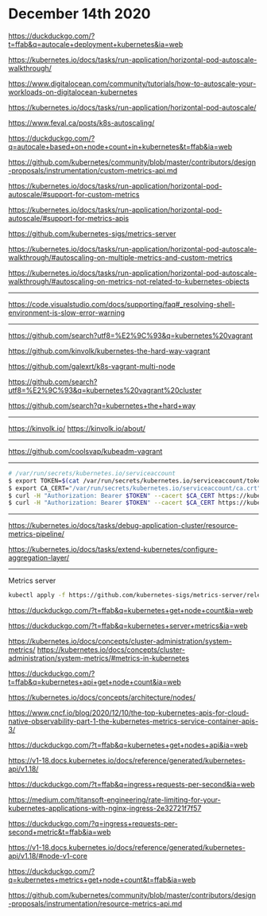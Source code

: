 # December 14th 2020

https://duckduckgo.com/?t=ffab&q=autocale+deployment+kubernetes&ia=web

https://kubernetes.io/docs/tasks/run-application/horizontal-pod-autoscale-walkthrough/

https://www.digitalocean.com/community/tutorials/how-to-autoscale-your-workloads-on-digitalocean-kubernetes

https://kubernetes.io/docs/tasks/run-application/horizontal-pod-autoscale/

https://www.feval.ca/posts/k8s-autoscaling/

https://duckduckgo.com/?q=autocale+based+on+node+count+in+kubernetes&t=ffab&ia=web

https://github.com/kubernetes/community/blob/master/contributors/design-proposals/instrumentation/custom-metrics-api.md

https://kubernetes.io/docs/tasks/run-application/horizontal-pod-autoscale/#support-for-custom-metrics

https://kubernetes.io/docs/tasks/run-application/horizontal-pod-autoscale/#support-for-metrics-apis

https://github.com/kubernetes-sigs/metrics-server

https://kubernetes.io/docs/tasks/run-application/horizontal-pod-autoscale-walkthrough/#autoscaling-on-multiple-metrics-and-custom-metrics

https://kubernetes.io/docs/tasks/run-application/horizontal-pod-autoscale-walkthrough/#autoscaling-on-metrics-not-related-to-kubernetes-objects

---

https://code.visualstudio.com/docs/supporting/faq#_resolving-shell-environment-is-slow-error-warning

---

https://github.com/search?utf8=%E2%9C%93&q=kubernetes%20vagrant

https://github.com/kinvolk/kubernetes-the-hard-way-vagrant

https://github.com/galexrt/k8s-vagrant-multi-node

https://github.com/search?utf8=%E2%9C%93&q=kubernetes%20vagrant%20cluster

https://github.com/search?q=kubernetes+the+hard+way

---

https://kinvolk.io/
https://kinvolk.io/about/

---

https://github.com/coolsvap/kubeadm-vagrant

---

```bash
# /var/run/secrets/kubernetes.io/serviceaccount
$ export TOKEN=$(cat /var/run/secrets/kubernetes.io/serviceaccount/token)
$ export CA_CERT="/var/run/secrets/kubernetes.io/serviceaccount/ca.crt"
$ curl -H "Authorization: Bearer $TOKEN" --cacert $CA_CERT https://kubernetes.default/
$ curl -H "Authorization: Bearer $TOKEN" --cacert $CA_CERT https://kubernetes.default/metrics
```

---

https://kubernetes.io/docs/tasks/debug-application-cluster/resource-metrics-pipeline/

https://kubernetes.io/docs/tasks/extend-kubernetes/configure-aggregation-layer/

---

Metrics server

```bash
kubectl apply -f https://github.com/kubernetes-sigs/metrics-server/releases/latest/download/components.yaml
```

https://duckduckgo.com/?t=ffab&q=kubernetes+get+node+count&ia=web

https://duckduckgo.com/?t=ffab&q=kubernetes+server+metrics&ia=web

https://kubernetes.io/docs/concepts/cluster-administration/system-metrics/
https://kubernetes.io/docs/concepts/cluster-administration/system-metrics/#metrics-in-kubernetes

https://duckduckgo.com/?t=ffab&q=kubernetes+api+get+node+count&ia=web

https://kubernetes.io/docs/concepts/architecture/nodes/

https://www.cncf.io/blog/2020/12/10/the-top-kubernetes-apis-for-cloud-native-observability-part-1-the-kubernetes-metrics-service-container-apis-3/

https://duckduckgo.com/?t=ffab&q=kubernetes+get+nodes+api&ia=web

https://v1-18.docs.kubernetes.io/docs/reference/generated/kubernetes-api/v1.18/

https://duckduckgo.com/?t=ffab&q=ingress+requests-per-second&ia=web

https://medium.com/titansoft-engineering/rate-limiting-for-your-kubernetes-applications-with-nginx-ingress-2e32721f7f57

https://duckduckgo.com/?q=ingress+requests-per-second+metric&t=ffab&ia=web

https://v1-18.docs.kubernetes.io/docs/reference/generated/kubernetes-api/v1.18/#node-v1-core

https://duckduckgo.com/?q=kubernetes+metrics+get+node+count&t=ffab&ia=web

https://github.com/kubernetes/community/blob/master/contributors/design-proposals/instrumentation/resource-metrics-api.md


